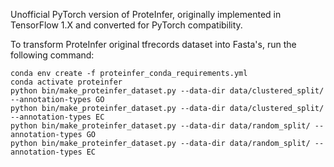 Unofficial PyTorch version of ProteInfer, originally implemented in TensorFlow 1.X and converted for PyTorch compatibility.




To transform ProteInfer original tfrecords dataset into Fasta's, run the following command:

```
conda env create -f proteinfer_conda_requirements.yml
conda activate proteinfer
python bin/make_proteinfer_dataset.py --data-dir data/clustered_split/ --annotation-types GO
python bin/make_proteinfer_dataset.py --data-dir data/clustered_split/ --annotation-types EC
python bin/make_proteinfer_dataset.py --data-dir data/random_split/ --annotation-types GO
python bin/make_proteinfer_dataset.py --data-dir data/random_split/ --annotation-types EC
```